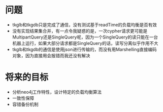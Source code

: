 # 问题

* tkglb和tkgdb只是完成了通信，没有测试基于readTime的负载均衡是否有效
* 没有实现结果集合并，有一点令我疑惑的是，一次cypher请求更可能是MultipartQuery还是SingleQuery呢，因为一个SingleQuery的读只能在一台机器上运行，如果大部分请求都是SingleQuery的话，读写分离似乎作用不大
* tkglb和tkgdb的通信是使用json进行传输的，而没有用Marshelling直接编码对象，因为直接用会报错而我还没有解决

# 将来的目标

* 分析neo4j工作特性，设计特定的负载均衡算法
* 一致性保障
* 容错备份机制